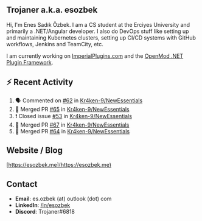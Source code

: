 ##  Trojaner a.k.a. esozbek
Hi, I'm Enes Sadık Özbek. I am a CS student at the Erciyes University and primarily a .NET/Angular developer. I also do DevOps stuff like setting up and maintaining Kubernetes clusters, setting up CI/CD systems with GitHub workflows, Jenkins and TeamCity, etc.

I am currently working on [ImperialPlugins.com](https://imperialplugins.com) and the [OpenMod .NET Plugin Framework](https://github.com/openmod/openmod). 

## :zap: Recent Activity

<!--START_SECTION:activity-->
1. 🗣 Commented on [#62](https://github.com/Kr4ken-9/NewEssentials/issues/62) in [Kr4ken-9/NewEssentials](https://github.com/Kr4ken-9/NewEssentials)
2. 🎉 Merged PR [#65](https://github.com/Kr4ken-9/NewEssentials/pull/65) in [Kr4ken-9/NewEssentials](https://github.com/Kr4ken-9/NewEssentials)
3. ❗️ Closed issue [#53](https://github.com/Kr4ken-9/NewEssentials/issues/53) in [Kr4ken-9/NewEssentials](https://github.com/Kr4ken-9/NewEssentials)
4. 🎉 Merged PR [#67](https://github.com/Kr4ken-9/NewEssentials/pull/67) in [Kr4ken-9/NewEssentials](https://github.com/Kr4ken-9/NewEssentials)
5. 🎉 Merged PR [#64](https://github.com/Kr4ken-9/NewEssentials/pull/64) in [Kr4ken-9/NewEssentials](https://github.com/Kr4ken-9/NewEssentials)
<!--END_SECTION:activity-->

## Website / Blog
[https://esozbek.me](https://esozbek.me)

## Contact
- **Email**: es.ozbek (at) outlook (dot) com
- **LinkedIn**: [/in/esozbek](https://linkedin.com/in/esozbek)
- **Discord**: Trojaner#6818
